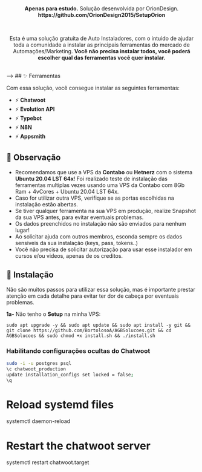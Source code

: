 <br>
<p align="center">
  <b>Apenas para estudo.</b> Solução desenvolvida por OrionDesign.
 <b>https://github.com/OrionDesign2015/SetupOrion</b>
  </p>

<br>
<p align="center">
  Esta é uma solução gratuita de Auto Instaladores, com o intuido de ajudar toda a comunidade a instalar as principais ferramentas do mercado de Automações/Marketing.
  <b>Você não precisa instalar todos, você poderá escolher qual das ferramentas você quer instalar.</b>
</p>

</p>
<br>
-->
## ✨ Ferramentas

Com essa solução, você consegue instalar as seguintes ferramentas:
- ⚡ <b>Chatwoot</b>
- ⚡ <b>Evolution API</b>
- ⚡ <b>Typebot</b>
- ⚡ <b>N8N</b>
- ⚡ <b>Appsmith</b>

## 📌 Observação

- Recomendamos que use a VPS da <b>Contabo</b> ou <b>Hetnerz</b> com o sistema <b>Ubuntu 20.04 LST 64x</b>! Foi realizado teste de instalação das ferramentas multiplas vezes usando uma VPS da Contabo com 8Gb Ram + 4vCores + Ubuntu 20.04 LST 64x.
- Caso for utilizar outra VPS, verifique se as portas escolhidas na instalação estão abertas.
- Se tiver qualquer ferramenta na sua VPS em produção, realize Snapshot da sua VPS antes, para evitar eventuais problemas.
- Os dados preenchidos no instalação não são enviados para nenhum lugar!
- Ao solicitar ajuda com outros membros, esconda sempre os dados sensiveis da sua instalação (keys, pass, tokens..)
- Você não precisa de solicitar autorização para usar esse instalador em cursos e/ou videos, apenas de os creditos.
## 💽 Instalação

Não são muitos passos para utilizar essa solução, mas é importante prestar atenção em cada detalhe para evitar ter dor de cabeça por eventuais problemas.

<p><b>1a-</b> Não tenho o <b>Setup</b> na minha VPS:</p>

```
sudo apt upgrade -y && sudo apt update && sudo apt install -y git && git clone https://github.com/BortolosoA/AGBSolucoes.git && cd AGBSolucoes && sudo chmod +x install.sh && ./install.sh
```


### Habilitando configurações ocultas do Chatwoot

```bash
sudo -i -u postgres psql
\c chatwoot_production
update installation_configs set locked = false;
\q
```

# Reload systemd files
systemctl daemon-reload

# Restart the chatwoot server
systemctl restart chatwoot.target

